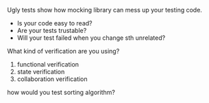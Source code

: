 Ugly tests show how mocking library can mess up your testing code.

- Is your code easy to read?
- Are your tests trustable?
- Will your test failed when you change sth unrelated? 

What kind of verification are you using?
1. functional verification
2. state verification
3. collaboration verification

how would you test sorting algorithm?
